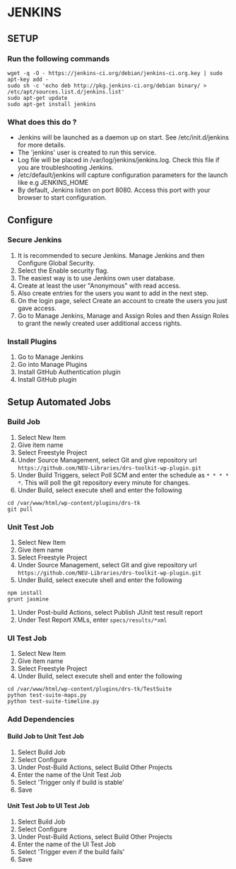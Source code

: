# JENKINS

## SETUP
### Run the following commands

```
wget -q -O - https://jenkins-ci.org/debian/jenkins-ci.org.key | sudo apt-key add -
sudo sh -c 'echo deb http://pkg.jenkins-ci.org/debian binary/ > /etc/apt/sources.list.d/jenkins.list'
sudo apt-get update
sudo apt-get install jenkins
```

### What does this do ?

* Jenkins will be launched as a daemon up on start. See /etc/init.d/jenkins for more details.
* The 'jenkins' user is created to run this service.
* Log file will be placed in /var/log/jenkins/jenkins.log. Check this file if you are troubleshooting Jenkins.
* /etc/default/jenkins will capture configuration parameters for the launch like e.g JENKINS_HOME
* By default, Jenkins listen on port 8080. Access this port with your browser to start configuration.

## Configure
### Secure Jenkins
1. It is recommended to secure Jenkins. Manage Jenkins and then Configure Global Security. 
1. Select the Enable security flag. 
1. The easiest way is to use Jenkins own user database. 
1. Create at least the user "Anonymous" with read access. 
1. Also create entries for the users you want to add in the next step.
1. On the login page, select Create an account to create the users you just gave access.
1. Go to Manage Jenkins, Manage and Assign Roles and then Assign Roles to grant the newly created user additional access rights.

### Install Plugins
1. Go to Manage Jenkins
1. Go into Manage Plugins
1. Install GitHub Authentication plugin
1. Install GitHub plugin

## Setup Automated Jobs
### Build Job
1. Select New Item
1. Give item name
1. Select Freestyle Project
1. Under Source Management, select Git and give repository url `https://github.com/NEU-Libraries/drs-toolkit-wp-plugin.git`
1. Under Build Triggers, select Poll SCM and enter the schedule as `* * * * *`. This will poll the git repository every minute for changes.
1. Under Build, select execute shell and enter the following 
```
cd /var/www/html/wp-content/plugins/drs-tk
git pull
```

### Unit Test Job
1. Select New Item
1. Give item name
1. Select Freestyle Project
1. Under Source Management, select Git and give repository url `https://github.com/NEU-Libraries/drs-toolkit-wp-plugin.git`
1. Under Build, select execute shell and enter the following
```
npm install
grunt jasmine
```
1. Under Post-build Actions, select Publish JUnit test result report
1. Under Test Report XMLs, enter `specs/results/*xml`

### UI Test Job
1. Select New Item
1. Give item name
1. Select Freestyle Project
1. Under Build, select execute shell and enter the following
```
cd /var/www/html/wp-content/plugins/drs-tk/TestSuite
python test-suite-maps.py
python test-suite-timeline.py
```

### Add Dependencies
#### Build Job to Unit Test Job
1. Select Build Job
1. Select Configure
1. Under Post-Build Actions, select Build Other Projects
1. Enter the name of the Unit Test Job
1. Select 'Trigger only if build is stable'
1. Save

#### Unit Test Job to UI Test Job
1. Select Build Job
1. Select Configure
1. Under Post-Build Actions, select Build Other Projects
1. Enter the name of the UI Test Job
1. Select 'Trigger even if the build fails'
1. Save